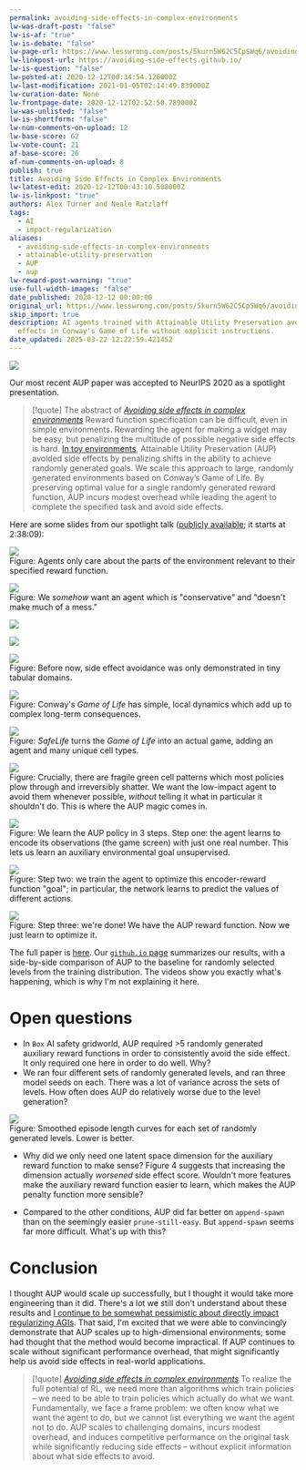 ```yaml
---
permalink: avoiding-side-effects-in-complex-environments
lw-was-draft-post: "false"
lw-is-af: "true"
lw-is-debate: "false"
lw-page-url: https://www.lesswrong.com/posts/5kurn5W62C5CpSWq6/avoiding-side-effects-in-complex-environments
lw-linkpost-url: https://avoiding-side-effects.github.io/
lw-is-question: "false"
lw-posted-at: 2020-12-12T00:34:54.126000Z
lw-last-modification: 2021-01-05T02:14:49.839000Z
lw-curation-date: None
lw-frontpage-date: 2020-12-12T02:52:50.789000Z
lw-was-unlisted: "false"
lw-is-shortform: "false"
lw-num-comments-on-upload: 12
lw-base-score: 62
lw-vote-count: 21
af-base-score: 26
af-num-comments-on-upload: 8
publish: true
title: Avoiding Side Effects in Complex Environments
lw-latest-edit: 2020-12-12T00:43:10.508000Z
lw-is-linkpost: "true"
authors: Alex Turner and Neale Ratzlaff
tags:
  - AI
  - impact-regularization
aliases:
  - avoiding-side-effects-in-complex-environments
  - attainable-utility-preservation
  - AUP
  - aup
lw-reward-post-warning: "true"
use-full-width-images: "false"
date_published: 2020-12-12 00:00:00
original_url: https://www.lesswrong.com/posts/5kurn5W62C5CpSWq6/avoiding-side-effects-in-complex-environments
skip_import: true
description: AI agents trained with Attainable Utility Preservation avoid most side
  effects in Conway's Game of Life without explicit instructions.
date_updated: 2025-03-22 12:22:59.421452
---
```







![](https://assets.turntrout.com/static/images/posts/2526ca684eae62e8d1fc595b335044d649df02f30f2331b2.avif)

Our most recent AUP paper was accepted to NeurIPS 2020 as a spotlight presentation.

> [!quote] The abstract of [_Avoiding side effects in complex environments_](https://arxiv.org/pdf/2006.06547)
> Reward function specification can be difficult, even in simple environments. Rewarding the agent for making a widget may be easy, but penalizing the multitude of possible negative side effects is hard. [In toy environments](https://arxiv.org/abs/1902.09725), Attainable Utility Preservation (AUP) avoided side effects by penalizing shifts in the ability to achieve randomly generated goals. We scale this approach to large, randomly generated environments based on Conway’s Game of Life. By preserving optimal value for a single randomly generated reward function, AUP incurs modest overhead while leading the agent to complete the specified task and avoid side effects.

Here are some slides from our spotlight talk ([publicly available](https://nips.cc/virtual/2020/public/session_oral_21090.html?fbclid=IwAR2tlTJHC7pZoFDDgCBoPNeUDpepXuFA-DrEH-zrDGOVjTB7hJzfCbIy5Gg); it starts at 2:38:09):

![](https://assets.turntrout.com/static/images/posts/5d8db03fe692d0a310f42ec0c249a6b2be892ea6e84ec762.avif)
<br/>Figure: Agents only care about the parts of the environment relevant to their specified reward function.

![](https://assets.turntrout.com/static/images/posts/11973d84ffe3b4c8b56ebfe90261e336e126ad93cdda39a5.avif)
<br/>Figure: We _somehow_ want an agent which is "conservative" and "doesn't make much of a mess."

![](https://assets.turntrout.com/static/images/posts/fc33883d8d8accf1d88b5281873b491a4656bf87bd738cc7.avif)

![](https://assets.turntrout.com/static/images/posts/19247989a8c519fbc27fc9d100129444d4ca2f86968a9a8b.avif )

![](https://assets.turntrout.com/static/images/posts/27b61d7c2b20d763836e0f4205fc5cb0b043d8c999d9513b.avif)
<br/>Figure: Before now, side effect avoidance was only demonstrated in tiny tabular domains.

![](https://assets.turntrout.com/static/images/posts/2b563e34fa6fa1f80fcf5992515e3911668f03e0297e547b.avif)
<br/>Figure: Conway's _Game of Life_ has simple, local dynamics which add up to complex long-term consequences.

![](https://assets.turntrout.com/static/images/posts/bc36232e143377cc3fb23ec0eaf31d162c17fa41698f8356.avif)
<br/>Figure: _SafeLife_ turns the _Game of Life_ into an actual game, adding an agent and many unique cell types.

![](https://assets.turntrout.com/static/images/posts/explanation.avif)
<br/>Figure: Crucially, there are fragile green cell patterns which most policies plow through and irreversibly shatter. We want the low-impact agent to avoid them whenever possible, _without_ telling it what in particular it shouldn't do. This is where the AUP magic comes in.

![](https://assets.turntrout.com/static/images/posts/ec7027afd67e6d8d0d76cdf6f6f0ce4f1ca66561460c376e.avif)
<br/>Figure: We learn the AUP policy in 3 steps. Step one: the agent learns to encode its observations (the game screen) with just one real number. This lets us learn an auxiliary environmental goal unsupervised.

![](https://assets.turntrout.com/static/images/posts/8e06d19568bf8cf2aa3f1ae7cb68237f739e7e8526d16e69.avif)
<br/>Figure: Step two: we train the agent to optimize this encoder-reward function "goal"; in particular, the network learns to predict the values of different actions.

![](https://assets.turntrout.com/static/images/posts/ceedff3b01f8e4dd70c483030f9855e623643aa85c40b226.avif)
<br/>Figure: Step three: we're done! We have the AUP reward function. Now we just learn to optimize it.

The full paper is [here](https://arxiv.org/pdf/2006.06547.pdf). Our [`github.io` page](https://avoiding-side-effects.github.io) summarizes our results, with a side-by-side comparison of AUP to the baseline for randomly selected levels from the training distribution. The videos show you exactly what's happening, which is why I'm not explaining it here.

# Open questions

- In `Box` AI safety gridworld, AUP required >5 randomly generated auxiliary reward functions in order to consistently avoid the side effect. It only required one here in order to do well. Why?
- We ran four different sets of randomly generated levels, and ran three model seeds on each. There was a lot of variance across the sets of levels. How often does AUP do relatively worse due to the level generation?

![](https://assets.turntrout.com/static/images/posts/a2648ed5ddce10481462919b3c0008d232082e2eebcea498.avif)
<br/>Figure: Smoothed episode length curves for each set of randomly generated levels. Lower is better.

- Why did we only need one latent space dimension for the auxiliary reward function to make sense? Figure 4 suggests that increasing the dimension actually _worsened_ side effect score. Wouldn't more features make the auxiliary reward function easier to learn, which makes the AUP penalty function more sensible?

- Compared to the other conditions, AUP did far better on `append-spawn` than on the seemingly easier `prune-still-easy`. But `append-spawn` seems far more difficult. What's up with this?

# Conclusion

I thought AUP would scale up successfully, but I thought it would take more engineering than it did. There's a lot we still don't understand about these results and [I continue to be somewhat pessimistic about directly impact regularizing AGIs](/excitement-about-impact-measures). That said, I'm excited that we were able to convincingly demonstrate that AUP scales up to high-dimensional environments; some had thought that the method would become impractical. If AUP continues to scale without significant performance overhead, that might significantly help us avoid side effects in real-world applications.

> [!quote] [_Avoiding side effects in complex environments_](https://arxiv.org/pdf/2006.06547)
> To realize the full potential of RL, we need more than algorithms which train policies – we need to be able to train policies which actually do what we want. Fundamentally, we face a frame problem: we often know what we want the agent to do, but we cannot list everything we want the agent not to do. AUP scales to challenging domains, incurs modest overhead, and induces competitive performance on the original task while significantly reducing side effects – without explicit information about what side effects to avoid.
